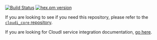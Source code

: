[![Build Status](https://app.travis-ci.com/CloudI/cloudi_service_validate.svg?branch=master)](https://app.travis-ci.com/CloudI/cloudi_service_validate)
[![hex.pm version](https://img.shields.io/hexpm/v/cloudi_service_validate.svg)](https://hex.pm/packages/cloudi_service_validate)

If you are looking to see if you need this repository, please refer to the [`cloudi_core` repository](https://github.com/CloudI/cloudi_core#about).

If you are looking for CloudI service integration documentation, [go here](https://github.com/CloudI/CloudI#integration).


